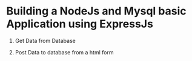 # Building a NodeJs and Mysql basic Application using ExpressJs

1. Get Data from Database

2. Post Data to database from a html form 
